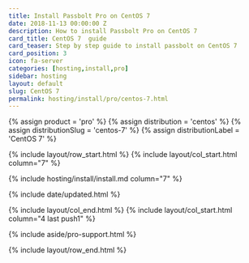 ```yaml
---
title: Install Passbolt Pro on CentOS 7
date: 2018-11-13 00:00:00 Z
description: How to install Passbolt Pro on CentOS 7
card_title: CentOS 7  guide
card_teaser: Step by step guide to install passbolt on CentOS 7
card_position: 3
icon: fa-server
categories: [hosting,install,pro]
sidebar: hosting
layout: default
slug: CentOS 7
permalink: hosting/install/pro/centos-7.html
---
```


{% assign product = 'pro' %}
{% assign distribution = 'centos' %}
{% assign distributionSlug = 'centos-7' %}
{% assign distributionLabel = 'CentOS 7' %}

{% include layout/row_start.html %}
{% include layout/col_start.html column="7" %}

{% include hosting/install/install.md column="7" %}

{% include date/updated.html %}

{% include layout/col_end.html %}
{% include layout/col_start.html column="4 last push1" %}

{% include aside/pro-support.html %}

{% include layout/row_end.html %}
